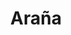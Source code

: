 ---
title: Araña
date: 
draft: false

# descripcion
description : Araña

materials: Plata 925

color: Plateado

dimensions: 3,5cm x 2,5cm

code: 02-14-0180

type: "Dijes"

categories: []

# Images
# first image will be shown in the product page
images:
  # - image: "images/path_to_image"
  # La ubicacion de las imagenes es imagenes/Dijes/Dijes.Plata/02-14-0180-arania
  - image: "./images/dijes/plata/02-14-0180-arania.JPG"
---